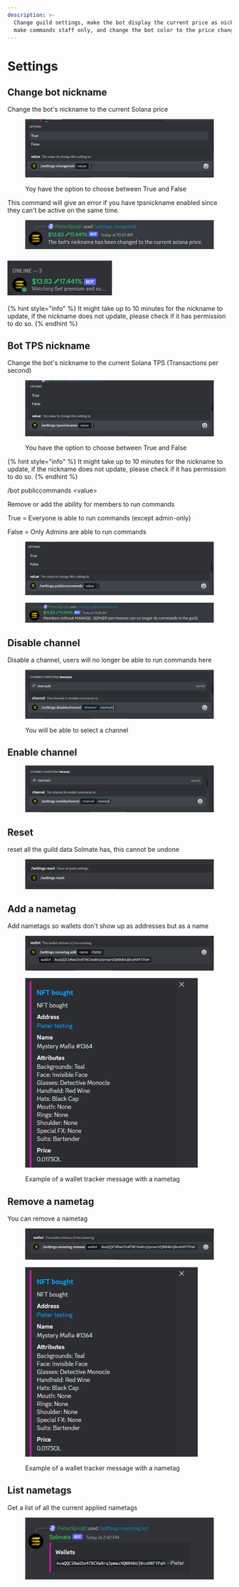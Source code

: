 ```yaml
---
description: >-
  Change guild settings, make the bot display the current price as nickname,
  make commands staff only, and change the bot color to the price change.
---
```


# Settings

## Change bot nickname

Change the bot's nickname to the current Solana price

<figure><img src="../.gitbook/assets/image (19) (1).png" alt=""><figcaption><p>Yoy have the option to choose between True and False</p></figcaption></figure>

This command will give an error if you have tpsnickname enabled since they can't be active on the same time.

<figure><img src="../.gitbook/assets/image (23) (1).png" alt=""><figcaption></figcaption></figure>

### ![](<../.gitbook/assets/image (18) (1).png>)

{% hint style="info" %}
It might take up to 10 minutes for the nickname to update, if the nickname does not update, please check if it has permission to do so.
{% endhint %}

## Bot TPS nickname

Change the bot's nickname to the current Solana TPS (Transactions per second)

<figure><img src="../.gitbook/assets/image (22).png" alt=""><figcaption><p>You have the option to choose between True and False</p></figcaption></figure>

{% hint style="info" %}
It might take up to 10 minutes for the nickname to update, if the nickname does not update, please check if it has permission to do so.
{% endhint %}

/bot publiccommands \<value>

Remove or add the ability for members to run commands

True = Everyone is able to run commands (except admin-only)

False = Only Admins are able to run commands

<figure><img src="../.gitbook/assets/image (5) (1).png" alt=""><figcaption></figcaption></figure>

<figure><img src="../.gitbook/assets/image (8) (1).png" alt=""><figcaption></figcaption></figure>

## Disable channel

Disable a channel, users will no longer be able to run commands here

<figure><img src="../.gitbook/assets/image (25).png" alt=""><figcaption><p>You will be able to select a channel</p></figcaption></figure>

## Enable channel&#x20;

<figure><img src="../.gitbook/assets/image (9) (1) (2).png" alt=""><figcaption></figcaption></figure>

## Reset

reset all the guild data Solmate has, this cannot be undone

<figure><img src="../.gitbook/assets/image (9) (1).png" alt=""><figcaption></figcaption></figure>

## Add a nametag

Add nametags so wallets don't show up as addresses but as a name

<figure><img src="../.gitbook/assets/image (1) (4).png" alt=""><figcaption></figcaption></figure>

<figure><img src="../.gitbook/assets/image (13) (3) (1).png" alt=""><figcaption><p>Example of a wallet tracker message with a nametag</p></figcaption></figure>

## Remove a nametag

You can remove a nametag

<figure><img src="../.gitbook/assets/image (5) (3) (1) (1).png" alt=""><figcaption></figcaption></figure>

<figure><img src="../.gitbook/assets/image (15).png" alt=""><figcaption><p>Example of a wallet tracker message with a nametag</p></figcaption></figure>

## List nametags

Get a list of all the current applied nametags

<figure><img src="../.gitbook/assets/image (11).png" alt=""><figcaption></figcaption></figure>
